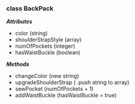 ### class BackPack

***Attributes***

 * color (string)
 * shoulderStrapStyle (array)
 * numOfPockets (integer)
 * hasWaistBuckle (boolean)


***Methods***

 * changeColor (new string)
 * upgradeShoulderStrap ( .push string to array)
 * sewPocket (numOfPockets + 1)
 * addWaistBuckle (hasWaistBuckle = true)
